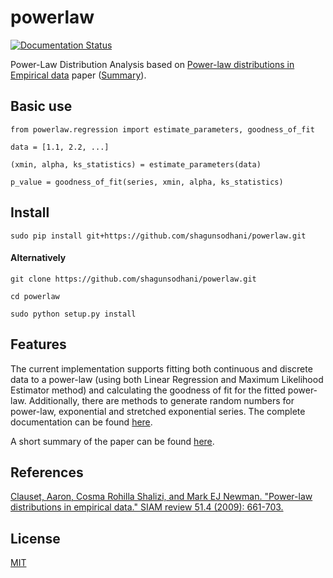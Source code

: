 # powerlaw

[![Documentation Status](https://readthedocs.org/projects/powerlaw/badge/?version=latest)](http://powerlaw.readthedocs.org/en/latest/?badge=latest)

Power-Law Distribution Analysis based on [Power-law distributions in Empirical data](http://arxiv.org/pdf/0706.1062.pdf) paper ([Summary](/paper/README.md)).

## Basic use


```
from powerlaw.regression import estimate_parameters, goodness_of_fit

data = [1.1, 2.2, ...]

(xmin, alpha, ks_statistics) = estimate_parameters(data)

p_value = goodness_of_fit(series, xmin, alpha, ks_statistics)
```

## Install

```
sudo pip install git+https://github.com/shagunsodhani/powerlaw.git
```

#### Alternatively

```
git clone https://github.com/shagunsodhani/powerlaw.git

cd powerlaw

sudo python setup.py install
```

## Features

The current implementation supports fitting both continuous and discrete data to a power-law (using both Linear Regression and Maximum Likelihood Estimator method) and calculating the goodness of fit for the fitted power-law. Additionally, there are methods to generate random numbers for power-law, exponential and stretched exponential series. The complete documentation can be found [here](https://powerlaw.readthedocs.org).

A short summary of the paper can be found [here](/paper/README.md).

## References

[Clauset, Aaron, Cosma Rohilla Shalizi, and Mark EJ Newman. "Power-law distributions in empirical data." SIAM review 51.4 (2009): 661-703.](http://arxiv.org/pdf/0706.1062.pdf)

## License

[MIT](http://shagun.mit-license.org/)